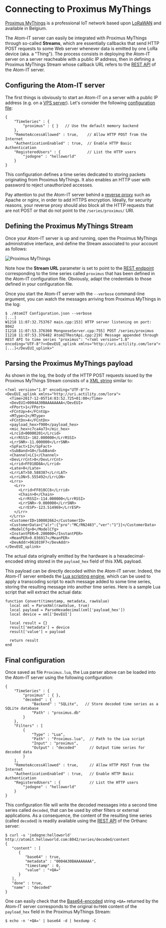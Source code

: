 Connecting to Proximus MyThings
===============================

[Proximus MyThings](https://www.proximus.be/en/id_cl_iot/) is a
professional IoT network based upon
[LoRaWAN](https://en.wikipedia.org/wiki/LPWAN#LoRaWAN) and available
in Belgium.

The Atom-IT server can easily be integrated with Proximus MyThings
through so-called **Streams**, which are essentially callbacks that
send HTTP POST requests to some Web server whenever data is emitted by
one LoRa device (aka. a "Thing"). The process consists in deploying
the Atom-IT server on a server reacheable with a public IP address,
then in defining a Proximus MyThings Stream whose callback URL refers
to the [REST API](RestApi.md) of the Atom-IT server.


Configuring the Atom-IT server
------------------------------

The first things is obviously to start an Atom-IT on a server with a
public IP address (e.g. on a
[VPS server](https://en.wikipedia.org/wiki/Virtual_private_server)).
Let's consider the following [configuration file](Configuration.md):

```
{
    "TimeSeries" : {
        "proximus" : { }   // Use the default memory backend
    },
    "RemoteAccessAllowed" : true,    // Allow HTTP POST from the Internet
    "AuthenticationEnabled" : true,  // Enable HTTP Basic Authentication
    "RegisteredUsers" : {            // List the HTTP users
        "jodogne" : "helloworld"
    }
}
```

This configuration defines a time series dedicated to storing packets
originating from Proximus MyThings. It also enables an HTTP user with
password to reject unauthorized accesses.

Pay attention to put the Atom-IT server behind a
[reverse proxy](https://en.wikipedia.org/wiki/Reverse_proxy) such as
Apache or nginx, in order to add HTTPS encryption. Ideally, for
security reasons, your reverse proxy should also block all the HTTP
requests that are not POST or that do not point to the
`/series/proximus/` URI.


Defining the Proximus MyThings Stream
-------------------------------------

Once your Atom-IT server is up and running, open the Proximus MyThings
administrative interface, and define the Stream associated to your
account as follows:

![Proximus MyThings](SampleProximusMyThings.png "Proximus MyThings")

Note how the **Stream URL** parameter is set to point to the
[REST endpoint](RestApi.md) corresponding to the time series called
`proximus` that has been defined in the Atom-IT configuration file.
Obviously, adapt the credentials to those defined in your
configuration file.

Once you start the Atom-IT server with the `--verbose` command-line
argument, you can watch the messages arriving from Proximus MyThings
in the log:

```
$ ./AtomIT Configuration.json --verbose
[...]
W1218 11:07:32.753767 main.cpp:153] HTTP server listening on port: 8042
I1218 11:07:53.376360 MongooseServer.cpp:755] POST /series/proximus
I1218 11:07:53.376482 AtomITRestApi.cpp:219] Message appended through REST API to time series "proximus": "<?xml version="1.0" encoding="UTF-8"?><DevEUI_uplink xmlns="http://uri.actility.com/lora">[...]</DevEUI_uplink>"
```


Parsing the Proximus MyThings payload
-------------------------------------

As shown in the log, the body of the HTTP POST requests issued by the
Proximus MyThings Stream consists of a
[XML string](https://en.wikipedia.org/wiki/XML) similar to:

```
<?xml version="1.0" encoding="UTF-8"?>
<DevEUI_uplink xmlns="http://uri.actility.com/lora">
  <Time>2017-12-05T14:03:52.725+01:00</Time>
  <DevEUI>0004A30BAAAAAAAA</DevEUI>
  <FPort>1</FPort>
  <FCntUp>4</FCntUp>
  <MType>2</MType>
  <FCntDn>4</FCntDn>
  <payload_hex>f900</payload_hex>
  <mic_hex>c7ca4a73</mic_hex>
  <Lrcid>00000201</Lrcid>
  <LrrRSSI>-102.000000</LrrRSSI>
  <LrrSNR>-11.000000</LrrSNR>
  <SpFact>12</SpFact>
  <SubBand>G0</SubBand>
  <Channel>LC1</Channel>
  <DevLrrCnt>8</DevLrrCnt>
  <Lrrid>FF010D8A</Lrrid>
  <Late>0</Late>
  <LrrLAT>50.588387</LrrLAT>
  <LrrLON>5.555492</LrrLON>
  <Lrrs>
    <Lrr>
      <Lrrid>FF010CC6</Lrrid>
      <Chain>0</Chain>
      <LrrRSSI>-114.000000</LrrRSSI>
      <LrrSNR>-9.000000</LrrSNR>
      <LrrESP>-123.514969</LrrESP>
    </Lrr>
  </Lrrs>
  <CustomerID>100002662</CustomerID>
  <CustomerData>{"alr":{"pro":"MC/RN2483","ver":"1"}}</CustomerData>
  <ModelCfg>0</ModelCfg>
  <InstantPER>0.200000</InstantPER>
  <MeanPER>0.036917</MeanPER>
  <DevAddr>061019F7</DevAddr>
</DevEUI_uplink>
```

The actual data originally emitted by the hardware is a
hexadecimal-encoded string stored in the `payload_hex` field of this
XML payload.

This payload can be directly decoded within the Atom-IT
server. Indeed, the Atom-IT server embeds the
[Lua scripting engine](https://en.wikipedia.org/wiki/Lua_(programming_language)),
which can be used to apply a transcoding script to each message added
to some time series, storing the resulting message into another time
series. Here is a sample Lua script that will extract the actual data:

```
function Convert(timestamp, metadata, rawValue)
  local xml = ParseXml(rawValue, true)
  local payload = ParseHexadecimal(xml['payload_hex'])
  local device = xml['DevEUI']

  local result = {}
  result['metadata'] = device
  result['value'] = payload

  return result
end
```


Final configuration
-------------------

Once saved as file `Proximus.lua`, the Lua parser above can be
loaded into the Atom-IT server using the following configuration:

```
{
    "TimeSeries" : {
        "proximus" : { },
        "decoded" : {
            "Backend" : "SQLite",   // Store decoded time series as a SQLite database
            "Path" : "proximus.db"
        }
    },
    "Filters" : [
        {
            "Type" : "Lua",
            "Path" : "Proximus.lua",  // Path to the Lua script
            "Input" : "proximus",
            "Output" : "decoded"      // Output time series for decoded data
        }
    ],
    "RemoteAccessAllowed" : true,     // Allow HTTP POST from the Internet
    "AuthenticationEnabled" : true,   // Enable HTTP Basic Authentication
    "RegisteredUsers" : {             // List the HTTP users
        "jodogne" : "helloworld"
    }
}
```

This configuration file will write the decoded messages into a second
time series called `decoded`, that can be used by other filters or
external applications. As a consequence, the content of the resulting
time series (called `decoded`) is readily available using the
[REST API](RestApi.md) of the Orthanc server:

```
$ curl -u 'jodogne:helloworld' http://atomit.helloworld.com:8042/series/decoded/content
{
   "content" : [
      {
         "base64" : true,
         "metadata" : "0004A30BAAAAAAAA",
         "timestamp" : 0,
         "value" : "+QA="
      }
   ],
   "done" : true,
   "name" : "decoded"
}
```

One can easily check that the
[Base64-encoded](https://en.wikipedia.org/wiki/Base64) string `+QA=`
returned by the Atom-IT server corresponds to the original `0xf900`
content of the `payload_hex` field in the Proximus MyThings Stream:

```
$ echo -n '+QA=' | base64 -d | hexdump -C
```
